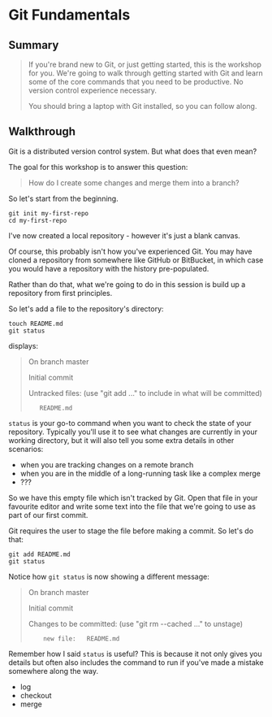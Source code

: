 # Git Fundamentals

## Summary

> If you're brand new to Git, or just getting started, this is the workshop for you. We're going to walk through getting started with Git and learn some of the core commands that you need to be productive. No version control experience necessary.
>
> You should bring a laptop with Git installed, so you can follow along.

## Walkthrough

Git is a distributed version control system. But what does that even mean?

The goal for this workshop is to answer this question:

> How do I create some changes and merge them into a branch?

So let's start from the beginning.

```
git init my-first-repo
cd my-first-repo
```

I've now created a local repository - however it's just a blank canvas.

Of course, this probably isn't how you've experienced Git. You may have cloned
a repository from somewhere like GitHub or BitBucket, in which case you would
have a repository with the history pre-populated.

Rather than do that, what we're going to do in this session is build up a
repository from first principles.

So let's add a file to the repository's directory:

```
touch README.md
git status
```

displays:

> On branch master
>
> Initial commit
>
> Untracked files:
>   (use "git add <file>..." to include in what will be committed)
>
>        README.md

`status` is your go-to command when you want to check the state of your
repository. Typically you'll use it to see what changes are currently in your
working directory, but it will also tell you some extra details in other
scenarios:

 - when you are tracking changes on a remote branch
 - when you are in the middle of a long-running task like a complex merge
 - ???

So we have this empty file which isn't tracked by Git. Open that file in your
favourite editor and write some text into the file that we're going to use as
part of our first commit.

Git requires the user to stage the file before making a commit. So let's do that:

```
git add README.md
git status
```

Notice how `git status` is now showing a different message:

> On branch master
>
> Initial commit
>
> Changes to be committed:
>   (use "git rm --cached <file>..." to unstage)
>
>         new file:   README.md

Remember how I said `status` is useful? This is because it not only gives you
details but often also includes the command to run if you've made a mistake
somewhere along the way.


 - log
 - checkout
 - merge
